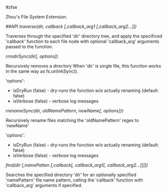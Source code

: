 #zfse

Zhou's File System Extension.

##API
*traverse(dir, callback [,callback_arg1 [,callback_arg2...]])* 

Traverses through the specified 'dir' directory tree, and apply the specificed 'callback' function to each file node with optional 'callback_arg' arguments passed to the function.

*rrmdirSync(dir[, options])*

Recursively removes a directory When 'dir' is single file, this function works in the same way as fs.unlinkSync().

'options': 
   * isDryRun (false)    - dry-runs the function w/o actually renaming (default: false)
   * isVerbose (false)   - verbose log messages

*rrenameSync(dir, oldNamePattern, newName[, options]))*

Recursively rename files matching the 'oldNamePattern' regex to 'newName'

'options': 
   * isDryRun (false)    - dry-runs the function w/o actually renaming (default: false)
   * isVerbose (false)   - verbose log messages

*find(dir [,namePatten [,callback[, callback_arg1[, callback_arg2...]]]])*

Searches the specified directory 'dir' for an optionally specified 'namePattern' file name pattern, calling the 'callback' function with 'callback_arg' arguments if specified.
